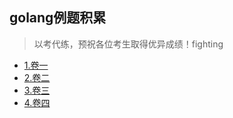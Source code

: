 ## golang例题积累
> 以考代练，预祝各位考生取得优异成绩！fighting

* [1.卷一](卷1.md)<br>
* [2.卷二](卷2.md)<br>
* [3.卷三](卷3.md)<br>
* [4.卷四](卷4.md)<br>
